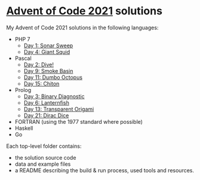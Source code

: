 # [Advent of Code 2021](https://adventofcode.com/2021) solutions

My Advent of Code 2021 solutions in the following languages:
- PHP 7
  - [Day 1: Sonar Sweep](./01-php)
  - [Day 4: Giant Squid](./04-php)
- Pascal
  - [Day 2: Dive!](./02-pascal)
  - [Day 9: Smoke Basin](./09-pascal)
  - [Day 11: Dumbo Octopus](./11-pascal)
  - [Day 15: Chiton](./15-pascal)
- Prolog
  - [Day 3: Binary Diagnostic](./03-prolog)
  - [Day 6: Lanternfish](./06-prolog)
  - [Day 13: Transparent Origami](./13-prolog)
  - [Day 21: Dirac Dice](./21-prolog)
- FORTRAN (using the 1977 standard where possible)
- Haskell
- Go

Each top-level folder contains:
- the solution source code
- data and example files
- a README describing the build & run process, used tools and resources.
